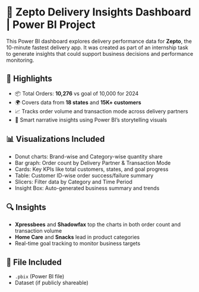 # 🚚 Zepto Delivery Insights Dashboard | Power BI Project

This Power BI dashboard explores delivery performance data for **Zepto**, the 10-minute fastest delivery app. It was created as part of an internship task to generate insights that could support business decisions and performance monitoring.

## 📌 Highlights

- 📦 Total Orders: **10,276** vs goal of 10,000 for 2024  
- 🌍 Covers data from **18 states** and **15K+ customers**
- 📈 Tracks order volume and transaction mode across delivery partners
- 🧠 Smart narrative insights using Power BI’s storytelling visuals

## 📊 Visualizations Included

- Donut charts: Brand-wise and Category-wise quantity share  
- Bar graph: Order count by Delivery Partner & Transaction Mode  
- Cards: Key KPIs like total customers, states, and goal progress  
- Table: Customer ID-wise order success/failure summary  
- Slicers: Filter data by Category and Time Period  
- Insight Box: Auto-generated business summary and trends  

## 🔍 Insights

- **Xpressbees** and **Shadowfax** top the charts in both order count and transaction volume  
- **Home Care** and **Snacks** lead in product categories  
- Real-time goal tracking to monitor business targets  

## 📎 File Included

- `.pbix` (Power BI file)  
- Dataset (if publicly shareable)


